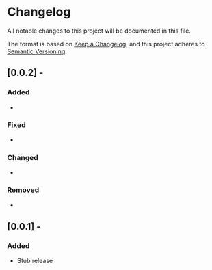 # Changelog

All notable changes to this project will be documented in this file.

The format is based on [Keep a Changelog](https://keepachangelog.com/en/1.1.0/),
and this project adheres to [Semantic Versioning](https://semver.org/spec/v2.0.0.html).

## [0.0.2] - <Unreleased>

### Added

-

### Fixed

-

### Changed

-

### Removed

-

## [0.0.1] - <date>

### Added

- Stub release
